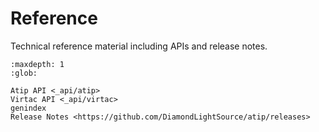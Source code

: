 # Reference

Technical reference material including APIs and release notes.

```{toctree}
:maxdepth: 1
:glob:

Atip API <_api/atip>
Virtac API <_api/virtac>
genindex
Release Notes <https://github.com/DiamondLightSource/atip/releases>
```
